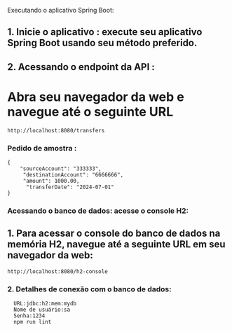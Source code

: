 Executando o aplicativo Spring Boot:

## 1. Inicie o aplicativo : execute seu aplicativo Spring Boot usando seu método preferido.
## 2. Acessando o endpoint da API :
  # Abra seu navegador da web e navegue até o seguinte URL

```
http://localhost:8080/transfers
```

### Pedido de amostra :


```
{ 
    "sourceAccount": "333333", 
     "destinationAccount": "6666666", 
     "amount": 1000.00, 
      "transferDate": "2024-07-01" 
}

```

### Acessando o banco de dados: acesse o console H2: 
## 1. Para acessar o console do banco de dados na memória H2, navegue até a seguinte URL em seu navegador da web:

```
http://localhost:8080/h2-console
```

### 2. Detalhes de conexão com o banco de dados:

```
  URL:jdbc:h2:mem:mydb
  Nome de usuário:sa
  Senha:1234
  npm run lint
```
